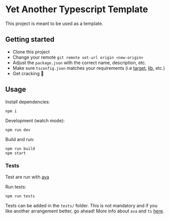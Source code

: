# Yet Another Typescript Template

This project is meant to be used as a template. 

## Getting started

- Clone this project
- Change your remote `git remote set-url origin <new-origin>`
- Adjust the `package.json` with the correct name, description, etc.
- Make sure `tsconfig.json` matches your requirements (i.e [target](https://www.typescriptlang.org/tsconfig#target), [lib](https://www.typescriptlang.org/tsconfig#lib), etc.)
- Get cracking :muscle:

## Usage

Install dependencies:
```
npm i
```

Development (watch mode):
```
npm run dev
```

Build and run:
```
npm run build
npm start
```

### Tests

Test are run with [ava](https://github.com/avajs/ava/)

Run tests:
```
npm run tests
```

Tests can be added in the `tests/` folder. This is not mandatory and if you like another arrangement better, go ahead!
More info about `ava` and `ts` [here](https://github.com/avajs/ava/blob/main/docs/recipes/typescript.md).


